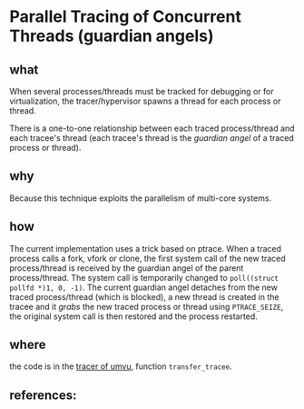 Parallel Tracing of Concurrent Threads (guardian angels)
====

what
----
When several processes/threads must be tracked for debugging or for virtualization, the tracer/hypervisor spawns a thread for each process or thread.

There is a one-to-one relationship between each traced process/thread and each tracee's thread (each tracee's thread is the _guardian angel_ of a 
traced process or thread).

why
----
Because this technique exploits the parallelism of multi-core systems.

how
----
The current implementation uses a trick based on ptrace. When a traced process calls a fork, vfork or clone, the first system call of the new traced process/thread 
is received by the guardian angel of the parent process/thread. The system call is temporarily changed to `poll((struct pollfd *)1, 0, -1)`.
The current guardian angel detaches from the new traced process/thread (which is blocked), a new thread is created in the tracee and it _grabs_ the new traced process or thread
using `PTRACE_SEIZE`, the original system call is then restored and the process restarted.

where
----
the code is in the [tracer of umvu](https://github.com/virtualsquare/vuos/blob/master/umvu/src/umvu_tracer.c), function `transfer_tracee`.

references:
----
